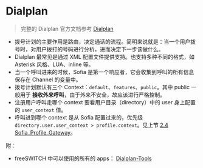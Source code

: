 # Dialplan

> 完整的 Dialplan 官方文档参考 [Dialplan]

- 拨号计划的主要作用是路由，决定通话的流程。简明来说就是：当一个用户拨号时，对用户拨打的号码进行分析，进而决定下一步该做什么。
- Dialplan 最常见是通过 XML 配置文件提供支持。也支持多种不同的格式，如 Asterisk 风格、LUA、inline 等。
- 当一个呼叫进来的时候，Sofia 是第一个响应者，它会收集到呼叫的所有信息保存在 Channel 的变量中。
- 拨号计划默认有三个 Context：`default`、`features`、`public`。其中 public 一般用于 **接收外来呼叫**，由于外来不安全，故应该进行严格控制。
- 注册用户呼叫走哪个 context 要看用户目录（directory）中的 user 身上配置的 `user_context` 值。
- 呼叫进到哪个 context 是从 Sofia 配置过来的，优先级 `directory.user.user_context > profile.context`。见上节 [2.4 Sofia_Profile_Gateway](./2.4%20Sofia_Profile_Gateway.md)。

附：

- freeSWITCH 中可以使用的所有的 apps： [Dialplan-Tools]

[Dialplan-Tools]:https://freeswitch.org/confluence/display/FREESWITCH/mod_dptools
[Dialplan]:https://freeswitch.org/confluence/display/FREESWITCH/Dialplan
